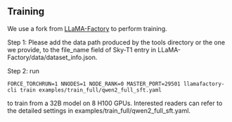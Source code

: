 ## Training

We use a fork from [LLaMA-Factory](https://github.com/hiyouga/LLaMA-Factory) to perform training.

Step 1: Please add the data path produced by the tools directory or the one we provide, to the file_name field of Sky-T1 entry in LLaMA-Factory/data/dataset_info.json.

Step 2: run

`FORCE_TORCHRUN=1 NNODES=1 NODE_RANK=0 MASTER_PORT=29501 llamafactory-cli train examples/train_full/qwen2_full_sft.yaml`

 to train from a 32B model on 8 H100 GPUs. Interested readers can refer to the detailed settings in examples/train_full/qwen2_full_sft.yaml.

